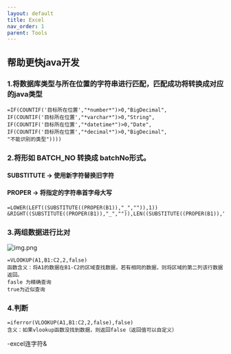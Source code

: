 ```yaml
---
layout: default
title: Excel
nav_order: 1
parent: Tools
---
```


## 帮助更快java开发

### 1.将数据库类型与所在位置的字符串进行匹配，匹配成功将转换成对应的java类型
````excel
=IF(COUNTIF('目标所在位置',"*number*")>0,"BigDecimal",
IF(COUNTIF('目标所在位置',"*varchar*")>0,"String",
IF(COUNTIF('目标所在位置',"*datetime*")>0,"Date",
IF(COUNTIF('目标所在位置',"*decimal*")>0,"BigDecimal",
"不能识别的类型"))))
````

### 2.将形如 BATCH_NO 转换成 batchNo形式。
#### SUBSTITUTE -> 使用新字符替换旧字符   
#### PROPER -> 将指定的字符串首字母大写
````excel
=LOWER(LEFT((SUBSTITUTE((PROPER(B1)),"_","")),1))
&RIGHT((SUBSTITUTE((PROPER(B1)),"_","")),LEN((SUBSTITUTE((PROPER(B1)),"_","")))-1)
````

### 3.两组数据进行比对
![img.png](img.png) 
````excel   
=VLOOKUP(A1,B1:C2,2,false)
函数含义：将A1的数据在B1-C2的区域查找数据，若有相同的数据，则将区域的第二列该行数据返回。
fasle 为精确查询
true为近似查询
````

### 4.判断  
````excel
=iferror(VLOOKUP(A1,B1:C2,2,false),false)
含义：如果vlookup函数没找到数据，则返回false（返回值可以自定义）
````

-excel连字符&
